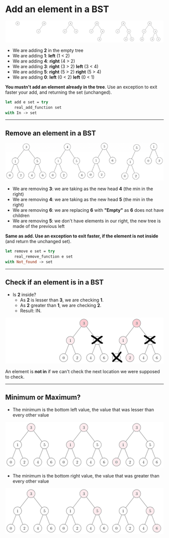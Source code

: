 # Add an element in a BST

<div class="mt-3">

![BST add](_images/add.png)
</div>

* We are adding **2** in the empty tree
* We are adding **1**: **left** (1 < 2)
* We are adding **4**: **right** (4 > 2)
* We are adding **3**: **right** (3 > 2) **left** (3 < 4)
* We are adding **5**: **right** (5 > 2) **right** (5 > 4)
* We are adding **0**: **left** (0 < 2) **left** (0 < 1)

**You mustn't add an element already in the tree**. Use an exception to exit faster your add, and returning the set (unchanged).
```ocaml
let add e set = try
	real_add_function set
with In -> set
```

<hr class="sr">

## Remove an element in a BST

<div class="mt-3">

![BST remove](_images/remove.png)
</div>

* We are removing **3**: we are taking as the new head **4** (the min in the right)
* We are removing **4**: we are taking as the new head **5** (the min in the right)
* We are removing **6**: we are replacing **6** with **"Empty"** as **6** does not have children
* We are removing **5**: we don't have elements in our right, the new tree is made of the previous left

**Same as add. Use an exception to exit faster, if the element is not inside** (and return the unchanged set).
```ocaml
let remove e set = try
	real_remove_function e set
with Not_found -> set
```

<hr class="sl">

## Check if an element is in a BST

* Is **2** inside? 
  * As **2** is lesser than **3**, we are checking **1**. 
  * As **2** greater than **1**, we are checking **2**.
  * Result: IN. 

![BST mem](_images/mem.png)

An element is **not in** if we can't check the next location we were supposed to check.

<hr class="sr">

## Minimum or Maximum?

* The minimum is the bottom left value, the value
that was lesser than every other value

![BST Minimum](_images/min.png)

* The minimum is the bottom right value, the value
  that was greater than every other value

![BST Maximum](_images/max.png)
